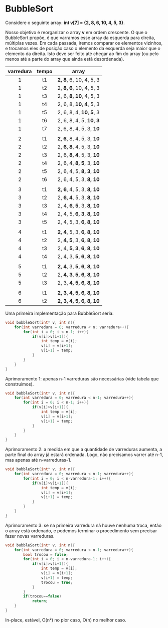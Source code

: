 # BubbleSort

Considere o seguinte array: **int v[7] = {2, 8, 6, 10, 4, 5, 3}**.

Nosso objetivo é reorganizar o array **v** em ordem crescente.
O que o BubbleSort propõe, é que varramos esse array da esquerda para direita, múltiplas vezes.
Em cada passada, iremos comparar os elementos vizinhos, e trocamos eles de posição caso o elemento da esquerda seja maior que o elemento da direita.
Isto deve ser feito até chegar ao fim do array (ou pelo menos até a parte do array que ainda está desordenada).

varredura | tempo | array |  
:-------------------------:|:-------------------------:|:-------------------------:
1 | t1 | **2, 8**, 6, 10, 4, 5, 3
1 | t2 | 2, **8, 6**, 10, 4, 5, 3
1 | t3 | 2, 6, **8, 10**, 4, 5, 3
1 | t4 | 2, 6, 8, **10, 4**, 5, 3
1 | t5 | 2, 6, 8, 4, **10, 5**, 3
1 | t6 | 2, 6, 8, 4, 5, **10, 3**
1 | t7 | 2, 6, 8, 4, 5, 3, **10**
||
2 | t1 | **2, 6**, 8, 4, 5, 3, **10**
2 | t2 | 2, **6, 8**, 4, 5, 3, **10**
2 | t3 | 2, 6, **8, 4**, 5, 3, **10**
2 | t4 | 2, 6, 4, **8, 5**, 3, **10**
2 | t5 | 2, 6, 4, 5, **8, 3**, **10**
2 | t6 | 2, 6, 4, 5, 3, **8, 10**
||
3 | t1 | **2, 6**, 4, 5, 3, **8, 10**
3 | t2 | 2, **6, 4**, 5, 3, **8, 10**
3 | t3 | 2, 4, **6, 5**, 3, **8, 10**
3 | t4 | 2, 4, 5, **6, 3**, **8, 10**
3 | t5 | 2, 4, 5, 3, **6, 8, 10**
||
4 | t1 | **2, 4**, 5, 3, **6, 8, 10**
4 | t2 | 2, **4, 5**, 3, **6, 8, 10**
4 | t3 | 2, 4, **5, 3**, **6, 8, 10**
4 | t4 | 2, 4, 3, **5, 6, 8, 10**
||
5 | t1 | **2, 4**, 3, **5, 6, 8, 10**
5 | t2 | 2, **4, 3**, **5, 6, 8, 10**
5 | t3 | 2, 3, **4, 5, 6, 8, 10**
||
6 | t1 | **2, 3**, **4, 5, 6, 8, 10**
6 | t2 | **2, 3, 4, 5, 6, 8, 10**

Uma primeira implementação para BubbleSort seria:

```c
void bubbleSort(int* v, int n){    
    for(int varredura = 0; varredura < n; varredura++){
        for(int i = 0; i < n-1; i++){
            if(v[i]>v[i+1]){
                int temp = v[i];
                v[i] = v[i+1];
                v[i+1] = temp;
            }
        }
    }
}
```

Aprimoramento 1: apenas n-1 varreduras são necessárias (vide tabela que construímos).

```c
void bubbleSort(int* v, int n){    
    for(int varredura = 0; varredura < n-1; varredura++){
        for(int i = 0; i < n-1; i++){
            if(v[i]>v[i+1]){
                int temp = v[i];
                v[i] = v[i+1];
                v[i+1] = temp;
            }
        }
    }
}
```

Aprimoramento 2: a medida em que a quantidade de varreduras aumenta, a parte final do array já estará ordenada. Logo, não precisamos varrer até n-1, mas apenas até n-varreduras-1.

```c
void bubbleSort(int* v, int n){    
    for(int varredura = 0; varredura < n-1; varredura++){
        for(int i = 0; i < n-varredura-1; i++){
            if(v[i]>v[i+1]){
                int temp = v[i];
                v[i] = v[i+1];
                v[i+1] = temp;
            }
        }
    }
}
```

Aprimoramento 3: se na primeira varredura nã houve nenhuma troca, então o array está ordenado, e podemos terminar o procedimento sem precisar fazer novas varreduras.

```c
void bubbleSort(int* v, int n){    
    for(int varredura = 0; varredura < n-1; varredura++){
        bool trocou = false;
        for(int i = 0; i < n-varredura-1; i++){
            if(v[i]>v[i+1]){
                int temp = v[i];
                v[i] = v[i+1];
                v[i+1] = temp;
                trocou = true;
            }
        }
        if(trocou==false)
            return;
    }
}
```

In-place, estável, O(n²) no pior caso, O(n) no melhor caso.